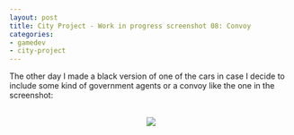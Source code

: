 ```yaml
---
layout: post
title: City Project - Work in progress screenshot 08: Convoy
categories:
- gamedev
- city-project
---
```


The other day I made a black version of one of the cars in case I decide to include some kind of government agents or a convoy like the one in the screenshot:<br /><br /><div class="separator" style="clear: both; text-align: center;"><img border="0" src="http://3.bp.blogspot.com/-nV7r6ClDoOs/TfuZFYpQd5I/AAAAAAAAAE0/BTQfoVTuk4w/s1600/blog.binarynonsense.com_20110617_2.jpg" /></div>